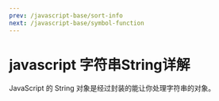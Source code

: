 ```yaml
---
prev: /javascript-base/sort-info
next: /javascript-base/symbol-function
---
```


# javascript 字符串String详解

JavaScript 的 String 对象是经过封装的能让你处理字符串的对象。
